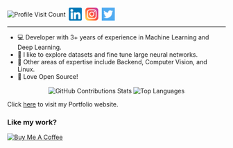 <p align="left">
  <img align="center" alt="Profile Visit Count" src="https://komarev.com/ghpvc/?username=Gautam-J&style=for-the-badge" />&nbsp;
  <a href="https://linkedin.com/in/gj-07" target="_blank"><img align="center" alt="Gautam J | LinkedIn" width="30px" src="./readme_media/linkedin.png" /></a>&nbsp;
  <a href="https://www.instagram.com/gautam.j/" target="_blank"><img align="center" alt="Gautam J | Instagram" width="30px" src="./readme_media/instagram.png" /></a>&nbsp;
  <a href="https://twitter.com/gautamj02" target="_blank"><img align="center" alt="Gautam J | Twitter" width="30px" src="./readme_media/twitter.png" /></a>&nbsp;
</p>
 
 ---
 
* 💻 Developer with 3+ years of experience in Machine Learning and Deep Learning.
* 🧠 I like to explore datasets and fine tune large neural networks.
* 💾 Other areas of expertise include Backend, Computer Vision, and Linux.
* 💙 Love Open Source!

<p align="center">
  <img align="center" alt="GitHub Contributions Stats" src="https://github-readme-stats.vercel.app/api?username=Gautam-J&count_private=true&show_icons=true&theme=dark&hide_border=true" width="45%" />
  <img align="center" alt="Top Languages" src="https://github-readme-stats.vercel.app/api/top-langs/?username=Gautam-J&exclude_repo=dotfiles&layout=compact&theme=dark&hide=html,css&hide_border=true" width="38%" />
</p>

Click <a href="https://portfolio-gautam-j.vercel.app" target="_blank">here</a> to visit my Portfolio website.

### Like my work?
<a href="https://www.buymeacoffee.com/gautamj" target="_blank"><img src="https://cdn.buymeacoffee.com/buttons/v2/default-yellow.png" alt="Buy Me A Coffee" height="60px" width="217px" ></a>
